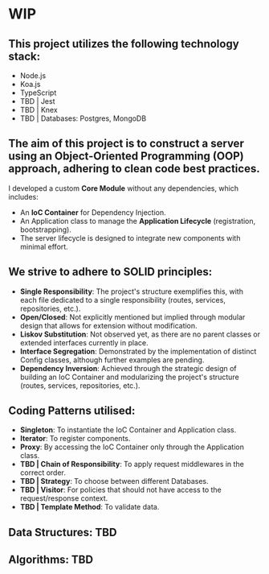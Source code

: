 # WIP

## This project utilizes the following technology stack:
- Node.js
- Koa.js
- TypeScript
- TBD | Jest
- TBD | Knex
- TBD | Databases: Postgres, MongoDB

## The aim of this project is to construct a server using an Object-Oriented Programming (OOP) approach, adhering to clean code best practices.  
I developed a custom **Core Module** without any dependencies, which includes:
- An **IoC Container** for Dependency Injection.
- An Application class to manage the **Application Lifecycle** (registration, bootstrapping).
- The server lifecycle is designed to integrate new components with minimal effort.

## We strive to adhere to SOLID principles:
- **Single Responsibility**: The project's structure exemplifies this, with each file dedicated to a single responsibility (routes, services, repositories, etc.).
- **Open/Closed**: Not explicitly mentioned but implied through modular design that allows for extension without modification.
- **Liskov Substitution**: Not observed yet, as there are no parent classes or extended interfaces currently in place.
- **Interface Segregation**: Demonstrated by the implementation of distinct Config classes, although further examples are pending.
- **Dependency Inversion**: Achieved through the strategic design of building an IoC Container and modularizing the project's structure (routes, services, repositories, etc.).

## Coding Patterns utilised:
- **Singleton**: To instantiate the IoC Container and Application class.
- **Iterator**: To register components.
- **Proxy**: By accessing the IoC Container only through the Application class.
- **TBD | Chain of Responsibility**: To apply request middlewares in the correct order.
- **TBD | Strategy**: To choose between different Databases.
- **TBD | Visitor**: For policies that should not have access to the request/response context.
- **TBD | Template Method**: To validate data.

## Data Structures: TBD

## Algorithms: TBD
